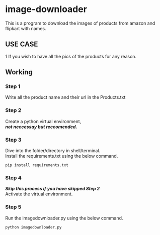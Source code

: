 # image-downloader

This is a program to download the images of products from amazon and  
flipkart with names.  

## USE CASE

1 If you wish to have all the pics of the products for any reason.  

## Working

### Step 1

Write all the product name and their url in the Products.txt  

### Step 2

Create a python virtual environment,  
***not neccessay but reccomended.***

### Step 3

Dive into the folder/directory in shell/terminal.  
Install the requirements.txt using the below command.

```shell
pip install requirements.txt
```

### Step 4

***Skip this process if you have skipped Step 2***  
Activate the virtual environment.

### Step 5

Run the imagedownloader.py using the below command.

```shell
python imagedownloader.py
```  

